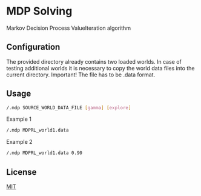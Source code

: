 # MDP Solving

Markov Decision Process ValueIteration algorithm


## Configuration

The provided directory already contains two loaded worlds.
In case of testing additional worlds it is necessary to copy the world data files into the current directory.
Important! The file has to be .data format.

## Usage

```bash
/.mdp SOURCE_WORLD_DATA_FILE [gamma] [explore]

```
Example 1
```bash
/.mdp MDPRL_world1.data

```
Example 2
```bash
/.mdp MDPRL_world1.data 0.90 

```

## License
[MIT](https://choosealicense.com/licenses/mit/)
